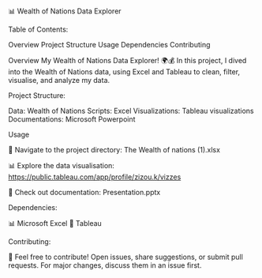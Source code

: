 📊 Wealth of Nations Data Explorer

Table of Contents:

Overview
Project Structure
Usage
Dependencies
Contributing

Overview
My Wealth of Nations Data Explorer! 🌍💰 In this project, I dived into the Wealth of Nations data, using Excel and Tableau to clean, filter, visualise, and analyze my data.

Project Structure:

Data: Wealth of Nations
Scripts: Excel 
Visualizations: Tableau visualizations
Documentations: Microsoft Powerpoint

Usage

📂 Navigate to the project directory: The Wealth of nations (1).xlsx

📊 Explore the data visualisation: https://public.tableau.com/app/profile/zizou.k/vizzes

📖 Check out documentation: Presentation.pptx

Dependencies:

📊 Microsoft Excel
🚀 Tableau

Contributing:

🤝 Feel free to contribute! Open issues, share suggestions, or submit pull requests. For major changes, discuss them in an issue first.

